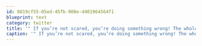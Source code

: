 ```yaml
---
id: 8819cf55-05ed-45fb-900e-d401964564f1
blueprint: text
category: twitter
title: '" If you’re not scared, you’re doing something wrong! The whole point is to find the fear." ow.ly/1TPYj9'
caption: '" If you’re not scared, you’re doing something wrong! The whole point is to find the fear." <a href="http://ow.ly/1TPYj9" title="http://ow.ly/1TPYj9" class="link link_untco">ow.ly/1TPYj9</a>'
---
```

